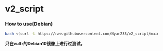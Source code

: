 # v2_script

### How to use(Debian)


```bash
bash <(curl -L https://raw.githubusercontent.com/Nyar233/v2_script/main/shell1.sh)
```

**只在vultr的Debian10镜像上进行过测试。**<p>

